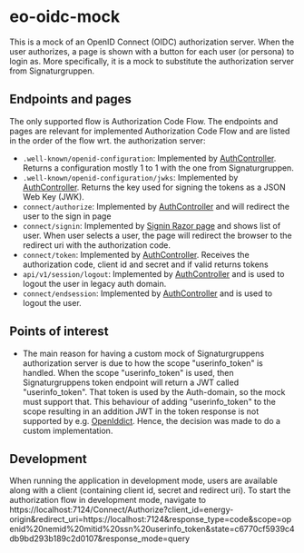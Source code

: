 # eo-oidc-mock

This is a mock of an OpenID Connect (OIDC) authorization server. When the user authorizes, a page is shown with a button for each user (or persona) to login as. More specifically, it is a mock to substitute the authorization server from Signaturgruppen.

## Endpoints and pages

The only supported flow is Authorization Code Flow. The endpoints and pages are relevant for implemented Authorization Code Flow and are listed in the order of the flow wrt. the authorization server:

- `.well-known/openid-configuration`: Implemented by [AuthController](Mock/Controllers/AuthController.cs). Returns a configuration mostly 1 to 1 with the one from Signaturgruppen.
- `.well-known/openid-configuration/jwks`: Implemented by [AuthController](Mock/Controllers/AuthController.cs). Returns the key used for signing the tokens as a JSON Web Key (JWK).
- `connect/authorize`: Implemented by [AuthController](Mock/Controllers/AuthController.cs) and will redirect the user to the sign in page
- `connect/signin`: Implemented by [Signin Razor page](Mock/Pages/Connect/Signin.cshtml) and shows list of user. When user selects a user, the page will redirect the browser to the redirect uri with the authorization code.
- `connect/token`: Implemented by [AuthController](Mock/Controllers/AuthController.cs). Receives the authorization code, client id and secret and if valid returns tokens
- `api/v1/session/logout`: Implemented by [AuthController](Mock/Controllers/AuthController.cs) and is used to logout the user in legacy auth domain.
- `connect/endsession`: Implemented by [AuthController](Mock/Controllers/AuthController.cs) and is used to logout the user.

## Points of interest

- The main reason for having a custom mock of Signaturgruppens authorization server is due to how the scope "userinfo_token" is handled. When the scope "userinfo_token" is used, then Signaturgruppens token endpoint will return a JWT called "userinfo_token". That token is used by the Auth-domain, so the mock must support that. This behaviour of adding "userinfo_token" to the scope resulting in an addition JWT in the token response is not supported by e.g. [OpenIddict](https://github.com/openiddict/openiddict-core). Hence, the decision was made to do a custom implementation.

## Development

When running the application in development mode, users are available along with a client (containing client id, secret and redirect uri). To start the authorization flow in development mode, navigate to https://localhost:7124/Connect/Authorize?client_id=energy-origin&redirect_uri=https://localhost:7124&response_type=code&scope=openid%20nemid%20mitid%20ssn%20userinfo_token&state=c6770cf5939c4db9bd293b189c2d0107&response_mode=query
